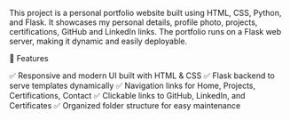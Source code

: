 This project is a personal portfolio website built using HTML, CSS, Python, and Flask.
It showcases my personal details, profile photo, projects, certifications, GitHub and LinkedIn links.
The portfolio runs on a Flask web server, making it dynamic and easily deployable.

🚀 Features

✅ Responsive and modern UI built with HTML & CSS
✅ Flask backend to serve templates dynamically
✅ Navigation links for Home, Projects, Certifications, Contact
✅ Clickable links to GitHub, LinkedIn, and Certificates
✅ Organized folder structure for easy maintenance
